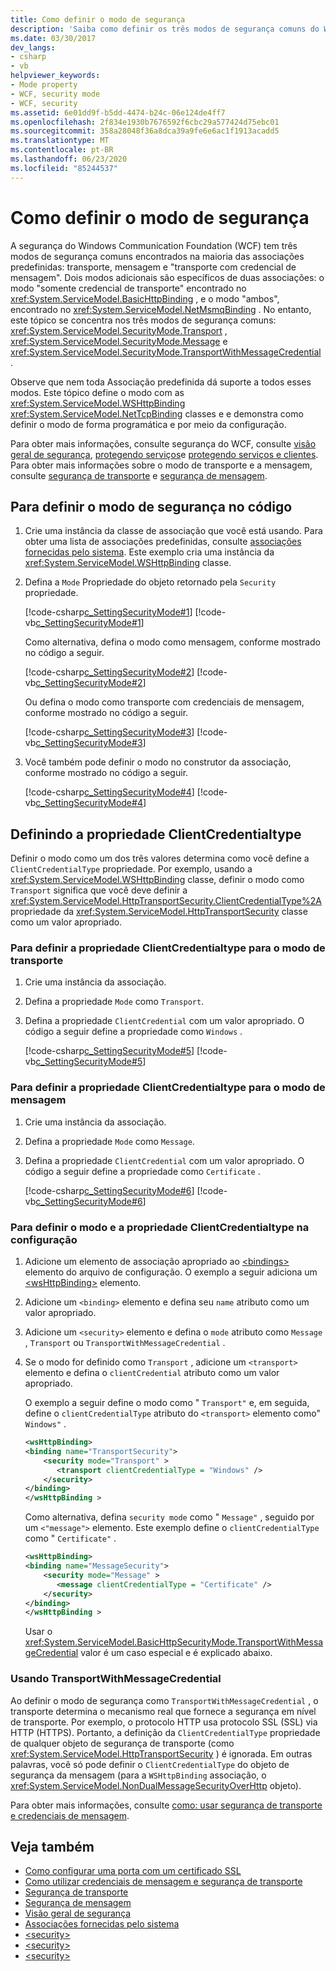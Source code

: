 ```yaml
---
title: Como definir o modo de segurança
description: 'Saiba como definir os três modos de segurança comuns do WCF na maioria das associações predefinidas: transporte, mensagem e TransportWithMessageCredential.'
ms.date: 03/30/2017
dev_langs:
- csharp
- vb
helpviewer_keywords:
- Mode property
- WCF, security mode
- WCF, security
ms.assetid: 6e01dd9f-b5dd-4474-b24c-06e124de4ff7
ms.openlocfilehash: 2f834e1930b7676592f6cbc29a577424d75ebc01
ms.sourcegitcommit: 358a28048f36a8dca39a9fe6e6ac1f1913acadd5
ms.translationtype: MT
ms.contentlocale: pt-BR
ms.lasthandoff: 06/23/2020
ms.locfileid: "85244537"
---
```

# <a name="how-to-set-the-security-mode"></a>Como definir o modo de segurança

A segurança do Windows Communication Foundation (WCF) tem três modos de segurança comuns encontrados na maioria das associações predefinidas: transporte, mensagem e "transporte com credencial de mensagem". Dois modos adicionais são específicos de duas associações: o modo "somente credencial de transporte" encontrado no <xref:System.ServiceModel.BasicHttpBinding> , e o modo "ambos", encontrado no <xref:System.ServiceModel.NetMsmqBinding> . No entanto, este tópico se concentra nos três modos de segurança comuns: <xref:System.ServiceModel.SecurityMode.Transport> , <xref:System.ServiceModel.SecurityMode.Message> e <xref:System.ServiceModel.SecurityMode.TransportWithMessageCredential> .

Observe que nem toda Associação predefinida dá suporte a todos esses modos. Este tópico define o modo com as <xref:System.ServiceModel.WSHttpBinding> <xref:System.ServiceModel.NetTcpBinding> classes e e demonstra como definir o modo de forma programática e por meio da configuração.

Para obter mais informações, consulte segurança do WCF, consulte [visão geral de segurança](./feature-details/security-overview.md), [protegendo serviços](securing-services.md)e [protegendo serviços e clientes](./feature-details/securing-services-and-clients.md). Para obter mais informações sobre o modo de transporte e a mensagem, consulte [segurança de transporte](./feature-details/transport-security.md) e [segurança de mensagem](./feature-details/message-security-in-wcf.md).

## <a name="to-set-the-security-mode-in-code"></a>Para definir o modo de segurança no código

1. Crie uma instância da classe de associação que você está usando. Para obter uma lista de associações predefinidas, consulte [associações fornecidas pelo sistema](system-provided-bindings.md). Este exemplo cria uma instância da <xref:System.ServiceModel.WSHttpBinding> classe.

2. Defina a `Mode` Propriedade do objeto retornado pela `Security` propriedade.

     [!code-csharp[c_SettingSecurityMode#1](../../../samples/snippets/csharp/VS_Snippets_CFX/c_settingsecuritymode/cs/source.cs#1)]
     [!code-vb[c_SettingSecurityMode#1](../../../samples/snippets/visualbasic/VS_Snippets_CFX/c_settingsecuritymode/vb/source.vb#1)]

     Como alternativa, defina o modo como mensagem, conforme mostrado no código a seguir.

     [!code-csharp[c_SettingSecurityMode#2](../../../samples/snippets/csharp/VS_Snippets_CFX/c_settingsecuritymode/cs/source.cs#2)]
     [!code-vb[c_SettingSecurityMode#2](../../../samples/snippets/visualbasic/VS_Snippets_CFX/c_settingsecuritymode/vb/source.vb#2)]

     Ou defina o modo como transporte com credenciais de mensagem, conforme mostrado no código a seguir.

     [!code-csharp[c_SettingSecurityMode#3](../../../samples/snippets/csharp/VS_Snippets_CFX/c_settingsecuritymode/cs/source.cs#3)]
     [!code-vb[c_SettingSecurityMode#3](../../../samples/snippets/visualbasic/VS_Snippets_CFX/c_settingsecuritymode/vb/source.vb#3)]

3. Você também pode definir o modo no construtor da associação, conforme mostrado no código a seguir.

     [!code-csharp[c_SettingSecurityMode#4](../../../samples/snippets/csharp/VS_Snippets_CFX/c_settingsecuritymode/cs/source.cs#4)]
     [!code-vb[c_SettingSecurityMode#4](../../../samples/snippets/visualbasic/VS_Snippets_CFX/c_settingsecuritymode/vb/source.vb#4)]

## <a name="setting-the-clientcredentialtype-property"></a>Definindo a propriedade ClientCredentialtype

Definir o modo como um dos três valores determina como você define a `ClientCredentialType` propriedade. Por exemplo, usando a <xref:System.ServiceModel.WSHttpBinding> classe, definir o modo como `Transport` significa que você deve definir a <xref:System.ServiceModel.HttpTransportSecurity.ClientCredentialType%2A> propriedade da <xref:System.ServiceModel.HttpTransportSecurity> classe como um valor apropriado.

### <a name="to-set-the-clientcredentialtype-property-for-transport-mode"></a>Para definir a propriedade ClientCredentialtype para o modo de transporte

1. Crie uma instância da associação.

2. Defina a propriedade `Mode` como `Transport`.

3. Defina a propriedade `ClientCredential` com um valor apropriado. O código a seguir define a propriedade como `Windows` .

     [!code-csharp[c_SettingSecurityMode#5](../../../samples/snippets/csharp/VS_Snippets_CFX/c_settingsecuritymode/cs/source.cs#5)]
     [!code-vb[c_SettingSecurityMode#5](../../../samples/snippets/visualbasic/VS_Snippets_CFX/c_settingsecuritymode/vb/source.vb#5)]

### <a name="to-set-the-clientcredentialtype-property-for-message-mode"></a>Para definir a propriedade ClientCredentialtype para o modo de mensagem

1. Crie uma instância da associação.

2. Defina a propriedade `Mode` como `Message`.

3. Defina a propriedade `ClientCredential` com um valor apropriado. O código a seguir define a propriedade como `Certificate` .

     [!code-csharp[c_SettingSecurityMode#6](../../../samples/snippets/csharp/VS_Snippets_CFX/c_settingsecuritymode/cs/source.cs#6)]
     [!code-vb[c_SettingSecurityMode#6](../../../samples/snippets/visualbasic/VS_Snippets_CFX/c_settingsecuritymode/vb/source.vb#6)]

### <a name="to-set-the-mode-and-clientcredentialtype-property-in-configuration"></a>Para definir o modo e a propriedade ClientCredentialtype na configuração

1. Adicione um elemento de associação apropriado ao [\<bindings>](../configure-apps/file-schema/wcf/bindings.md) elemento do arquivo de configuração. O exemplo a seguir adiciona um [\<wsHttpBinding>](../configure-apps/file-schema/wcf/wshttpbinding.md) elemento.

2. Adicione um `<binding>` elemento e defina seu `name` atributo como um valor apropriado.

3. Adicione um `<security>` elemento e defina o `mode` atributo como `Message` , `Transport` ou `TransportWithMessageCredential` .

4. Se o modo for definido como `Transport` , adicione um `<transport>` elemento e defina o `clientCredential` atributo como um valor apropriado.

     O exemplo a seguir define o modo como " `Transport"` e, em seguida, define o `clientCredentialType` atributo do `<transport>` elemento como" `Windows"` .

    ```xml
    <wsHttpBinding>
    <binding name="TransportSecurity">
        <security mode="Transport" >
           <transport clientCredentialType = "Windows" />
        </security>
    </binding>
    </wsHttpBinding >
    ```

     Como alternativa, defina `security mode` como " `Message"` , seguido por um `<"message">` elemento. Este exemplo define o `clientCredentialType` como " `Certificate"` .

    ```xml
    <wsHttpBinding>
    <binding name="MessageSecurity">
        <security mode="Message" >
           <message clientCredentialType = "Certificate" />
        </security>
    </binding>
    </wsHttpBinding >
    ```

     Usar o <xref:System.ServiceModel.BasicHttpSecurityMode.TransportWithMessageCredential> valor é um caso especial e é explicado abaixo.

### <a name="using-transportwithmessagecredential"></a>Usando TransportWithMessageCredential

Ao definir o modo de segurança como `TransportWithMessageCredential` , o transporte determina o mecanismo real que fornece a segurança em nível de transporte. Por exemplo, o protocolo HTTP usa protocolo SSL (SSL) via HTTP (HTTPS). Portanto, a definição da `ClientCredentialType` propriedade de qualquer objeto de segurança de transporte (como <xref:System.ServiceModel.HttpTransportSecurity> ) é ignorada.  Em outras palavras, você só pode definir o `ClientCredentialType` do objeto de segurança da mensagem (para a `WSHttpBinding` associação, o <xref:System.ServiceModel.NonDualMessageSecurityOverHttp> objeto).

Para obter mais informações, consulte [como: usar segurança de transporte e credenciais de mensagem](./feature-details/how-to-use-transport-security-and-message-credentials.md).

## <a name="see-also"></a>Veja também

- [Como configurar uma porta com um certificado SSL](./feature-details/how-to-configure-a-port-with-an-ssl-certificate.md)
- [Como utilizar credenciais de mensagem e segurança de transporte](./feature-details/how-to-use-transport-security-and-message-credentials.md)
- [Segurança de transporte](./feature-details/transport-security.md)
- [Segurança de mensagem](./feature-details/message-security-in-wcf.md)
- [Visão geral de segurança](./feature-details/security-overview.md)
- [Associações fornecidas pelo sistema](system-provided-bindings.md)
- [\<security>](../configure-apps/file-schema/wcf/security-of-wshttpbinding.md)
- [\<security>](../configure-apps/file-schema/wcf/security-of-basichttpbinding.md)
- [\<security>](../configure-apps/file-schema/wcf/security-of-nettcpbinding.md)
